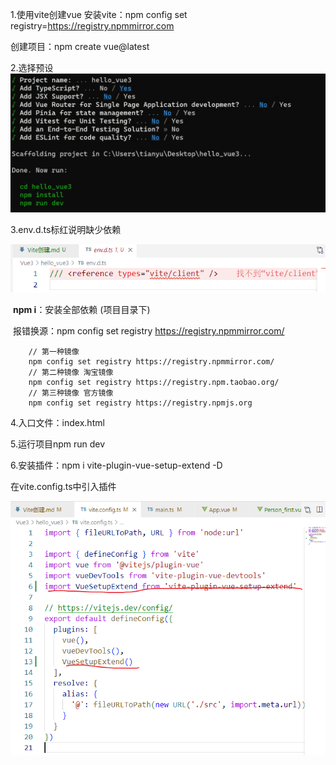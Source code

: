 1.使用vite创建vue
  安装vite：npm config set registry=https://registry.npmmirror.com

创建项目：npm create vue@latest

2.选择预设
![image-20240716210230672](./assets/image-20240716210230672.png)

3.env.d.ts标红说明缺少依赖

![image-20240716210656611](./assets/image-20240716210656611.png)

​	**npm i**：安装全部依赖 (项目目录下)

​	报错换源：npm config set registry https://registry.npmmirror.com/

		// 第一种镜像
		npm config set registry https://registry.npmmirror.com/
		// 第二种镜像 淘宝镜像
		npm config set registry https://registry.npm.taobao.org/
		// 第三种镜像 官方镜像
		npm config set registry https://registry.npmjs.org
4.入口文件：index.html

5.运行项目npm run dev

6.安装插件：npm i vite-plugin-vue-setup-extend -D

在vite.config.ts中引入插件

![image-20240718131702486](./assets/image-20240718131702486.png)